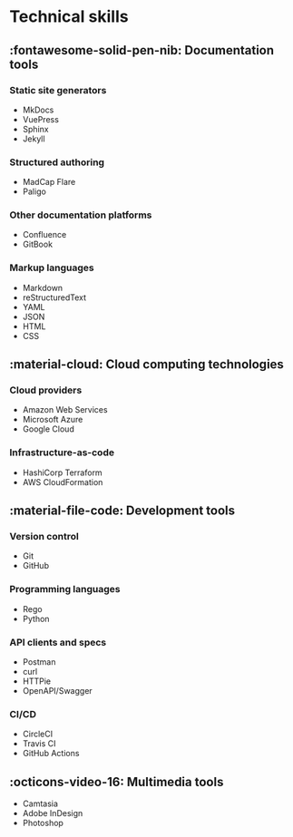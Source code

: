 # Technical skills

## :fontawesome-solid-pen-nib: Documentation tools

### Static site generators

- MkDocs
- VuePress
- Sphinx
- Jekyll

### Structured authoring

- MadCap Flare
- Paligo

### Other documentation platforms

- Confluence
- GitBook

### Markup languages

- Markdown
- reStructuredText
- YAML
- JSON
- HTML
- CSS

## :material-cloud: Cloud computing technologies

### Cloud providers

- Amazon Web Services
- Microsoft Azure
- Google Cloud

### Infrastructure-as-code

- HashiCorp Terraform
- AWS CloudFormation

## :material-file-code: Development tools

### Version control

- Git
- GitHub

### Programming languages

- Rego
- Python

### API clients and specs

- Postman
- curl
- HTTPie
- OpenAPI/Swagger

### CI/CD

- CircleCI
- Travis CI
- GitHub Actions

## :octicons-video-16: Multimedia tools

- Camtasia
- Adobe InDesign
- Photoshop